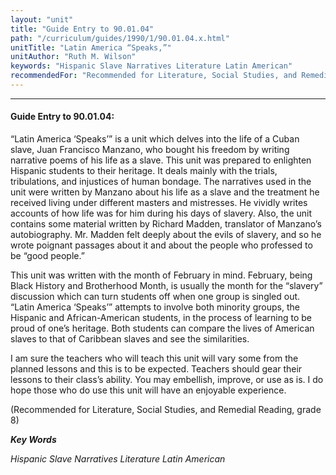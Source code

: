 ```yaml
---
layout: "unit"
title: "Guide Entry to 90.01.04"
path: "/curriculum/guides/1990/1/90.01.04.x.html"
unitTitle: "Latin America “Speaks,”"
unitAuthor: "Ruth M. Wilson"
keywords: "Hispanic Slave Narratives Literature Latin American"
recommendedFor: "Recommended for Literature, Social Studies, and Remedial Reading, grade 8"
---
```

<body>
<hr/>
<h4>
Guide Entry to 90.01.04:
</h4>
“Latin America ‘Speaks’” is a unit which delves into the life of a Cuban slave, Juan Francisco Manzano, who bought his freedom by writing narrative poems of his life as a slave. This unit was prepared to enlighten Hispanic students to their heritage. It deals mainly with the trials, tribulations, and injustices of human bondage. The narratives used in the unit were written by Manzano about his life as a slave and the treatment he received living under different masters and mistresses. He vividly writes accounts of how life was for him during his days of slavery. Also, the unit contains some material written by Richard Madden, translator of Manzano’s autobiography. Mr. Madden felt deeply about the evils of slavery, and so he wrote poignant passages about it and about the people who professed to be “good people.”
<p>
This unit was written with the month of February in mind. February, being Black History and Brotherhood Month, is usually the month for the “slavery” discussion which can turn students off when one group is singled out. “Latin America ‘Speaks’” attempts to involve both minority groups, the Hispanic and African-American students, in the process of learning to be proud of one’s heritage. Both students can compare the lives of American slaves to that of Caribbean slaves and see the similarities.
</p>
<p>
I am sure the teachers who will teach this unit will vary some from the planned lessons and this is to be expected. Teachers should gear their lessons to their class’s ability. You may embellish, improve, or use as is. I do hope those who do use this unit will have an enjoyable experience.
</p>
<p>
(Recommended for Literature, Social Studies, and Remedial Reading, grade 8)
</p>
<p>
<b>
<i>
Key Words
</i>
</b>
<br/>
</p>
<p>
<i>
Hispanic Slave Narratives Literature Latin American
</i>
</p>
</body>